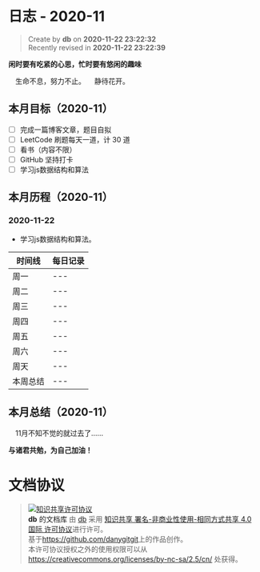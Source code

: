 # 日志 - 2020-11

> Create by **db** on **2020-11-22 23:22:32**  
> Recently revised in **2020-11-22 23:22:39**

**闲时要有吃紧的心思，忙时要有悠闲的趣味**


&emsp;生命不息，努力不止。
&emsp;静待花开。

## 本月目标（2020-11）

- [ ] 完成一篇博客文章，题目自拟
- [ ] LeetCode 刷题每天一道，计 30 道
- [ ] 看书（内容不限）
- [ ] GitHub 坚持打卡
- [ ] 学习js数据结构和算法

## 本月历程（2020-11）

### 2020-11-22

- 学习js数据结构和算法。

| 时间线   | 每日记录 |
| -------- | -------- |
| 周一     | ---      |
| 周二     | ---      |
| 周三     | ---      |
| 周四     | ---      |
| 周五     | ---      |
| 周六     | ---      |
| 周天     | ---     |
| 本周总结 | ---      |


## 本月总结（2020-11）

&emsp;11月不知不觉的就过去了……

**与诸君共勉，为自己加油！**

# 文档协议

> <a rel="license" href="http://creativecommons.org/licenses/by-nc-sa/4.0/"><img alt="知识共享许可协议" style="border-width:0" src="https://i.creativecommons.org/l/by-nc-sa/4.0/88x31.png" /></a><br /><a xmlns:dct="http://purl.org/dc/terms/" property="dct:title">**db** 的文档库</a> 由 <a xmlns:cc="http://creativecommons.org/ns#" href="db" property="cc:attributionName" rel="cc:attributionURL">db</a> 采用 <a rel="license" href="http://creativecommons.org/licenses/by-nc-sa/4.0/">知识共享 署名-非商业性使用-相同方式共享 4.0 国际 许可协议</a>进行许可。<br />基于<a xmlns:dct="http://purl.org/dc/terms/" href="https://github.com/danygitgit" rel="dct:source">https://github.com/danygitgit</a>上的作品创作。<br />本许可协议授权之外的使用权限可以从 <a xmlns:cc="http://creativecommons.org/ns#" href="https://creativecommons.org/licenses/by-nc-sa/2.5/cn/" rel="cc:morePermissions">https://creativecommons.org/licenses/by-nc-sa/2.5/cn/</a> 处获得。

